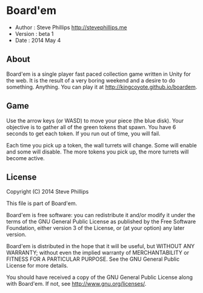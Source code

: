 Board'em
===============================================================================
* Author : Steve Phillips <http://stevephillips.me>
* Version : beta 1
* Date : 2014 May 4

About
-------------------------------------------------------------------------------
Board'em is a single player fast paced collection game written in Unity for
the web. It is the result of a very boring weekend and a desire to do something.
Anything. You can play it at <http://kingcoyote.github.io/boardem>.

Game
-------------------------------------------------------------------------------
Use the arrow keys (or WASD) to move your piece (the blue disk). Your objective
is to gather all of the green tokens that spawn. You have 6 seconds to get each
token. If you run out of time, you will fail.

Each time you pick up a token, the wall turrets will change. Some will enable
and some will disable. The more tokens you pick up, the more turrets will become
active.

License
--------------------------------------------------------------------------------
Copyright (C) 2014 Steve Phillips

This file is part of Board'em.

Board'em is free software: you can redistribute it and/or modify it under the 
terms of the GNU General Public License as published by the Free Software 
Foundation, either version 3 of the License, or (at your option) any later 
version.

Board'em is distributed in the hope that it will be useful, but WITHOUT ANY 
WARRANTY; without even the implied warranty of MERCHANTABILITY or FITNESS FOR A 
PARTICULAR PURPOSE. See the GNU General Public License for more details.

You should have received a copy of the GNU General Public License along with 
Board'em. If not, see http://www.gnu.org/licenses/.
